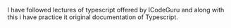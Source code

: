 I have followed lectures of typescript offered by ICodeGuru and along with this i have practice it original documentation of Typescript.
